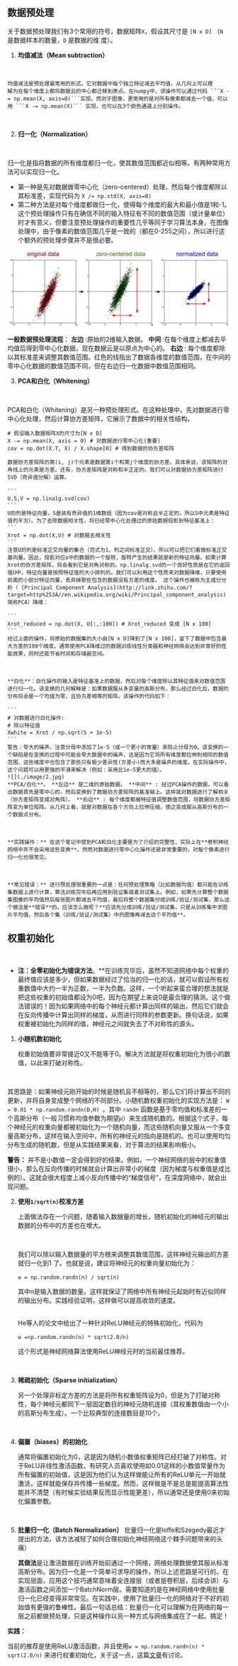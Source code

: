 ## 数据预处理

关于数据预处理我们有3个常用的符号，数据矩阵```X```，假设其尺寸是 ```[N x D]``` （```N``` 是数据样本的数量，```D``` 是数据的维
度）。

1. **均值减法（Mean subtraction）**
<br/> 

    均值减法是预处理最常用的形式。它对数据中每个独立特征减去平均值，从几何上可以理
    解为在每个维度上都将数据云的中心都迁移到原点。在numpy中，该操作可以通过代码 ```X -= np.mean(X, axis=0)```实现。而对于图像，更常用的是对所有像素都减去一个值，可以用 ```X -= np.mean(X)``` 实现，也可以在3个颜色通道上分别操作。
<br/> 

2. **归一化（Normalization）**
<br/> 

   归一化是指将数据的所有维度都归一化，使其数值范围都近似相等。有两种常用方法可以实现归一化。
   - 第一种是先对数据做零中心化（zero-centered）处理，然后每个维度都除以其标准差，实现代码为 ```X /= np.std(X, axis=0)```
   - 第二种方法是对每个维度都做归一化，使得每个维度的最大和最小值是1和-1。这个预处理操作只有在确信不同的输入特征有不同的数值范围（或计量单位）时才有意义，但要注意预处理操作的重要性几乎等同于学习算法本身。在图像处理中，由于像素的数值范围几乎是一致的（都在0-255之间），所以进行这个额外的预处理步骤并不是很必要。
  
   ![](./image/1.jpg)

   **一般数据预处理流程**： **左边** :原始的2维输入数据。 **中间** :在每个维度上都减去平均值后得到零中心化数据，现在数据云是以原点为中心的。 **右边** : 每个维度都除以其标准差来调整其数值范围。红色的线指出了数据各维度的数值范围，在中间的零中心化数据的数值范围不同，但在右边归一化数据中数值范围相同。
<br/> 

3. **PCA和白化（Whitening）**
<br/>

   PCA和白化（Whitening）是另一种预处理形式。在这种处理中，先对数据进行零中心化处理，然后计算协方差矩阵，它展示了数据中的相关性结构。
   ```
   # 假设输入数据矩阵X的尺寸为[N x D]
   X ‐= np.mean(X, axis = 0) # 对数据进行零中心化(重要)
   cov = np.dot(X.T, X) / X.shape[0] # 得到数据的协方差矩阵
   ```

    数据协方差矩阵的第(i, j)个元素是数据第i个和第j个维度的协方差。具体来说，该矩阵的对角线上的元素是方差。还有，协方差矩阵是对称和半正定的。我们可以对数据协方差矩阵进行SVD（奇异值分解）运算。

    ```
    U,S,V = np.linalg.svd(cov)
    ```
    U的列是特征向量，S是装有奇异值的1维数组（因为cov是对称且半正定的，所以S中元素是特征值的平方）。为了去除数据相关性，将已经零中心化处理过的原始数据投影到特征基准上：
    ```
    Xrot = np.dot(X,U) # 对数据去相关性
    ```
    注意U的列是标准正交向量的集合（范式为1，列之间标准正交），所以可以把它们看做标准正交基向量。因此，投影对应x中的数据的一个旋转，旋转产生的结果就是新的特征向量。如果计算Xrot的协方差矩阵，将会看到它是对角对称的。np.linalg.svd的一个良好性质是在它的返回值U中，特征向量是按照特征值的大小排列的。我们可以利用这个性质来对数据降维，只要使用前面的小部分特征向量，丢弃掉那些包含的数据没有方差的维度。 这个操作也被称为主成分分析（ [Principal Component Analysis](http://link.zhihu.com/?target=http%253A//en.wikipedia.org/wiki/Principal_component_analysis) 简称PCA）降维：

    ```
    Xrot_reduced = np.dot(X, U[:,:100]) # Xrot_reduced 变成 [N x 100]
    ```
    经过上面的操作，将原始的数据集的大小由[N x D]降到了[N x 100]，留下了数据中包含最大方差的100个维度。通常使用PCA降维过的数据训练线性分类器和神经网络会达到非常好的性能效果，同时还能节省时间和存储器空间。
<br/> 


    **白化**：白化操作的输入是特征基准上的数据，然后对每个维度除以其特征值来对数值范围进行归一化。该变换的几何解释是：如果数据服从多变量的高斯分布，那么经过白化后，数据的分布将会是一个均值为零，且协方差相等的矩阵。该操作的代码如下：
    
    ```
    # 对数据进行白化操作:
    # 除以特征值
    Xwhite = Xrot / np.sqrt(S + 1e‐5)
    ```
    警告：夸大的噪声。注意分母中添加了1e-5（或一个更小的常量）来防止分母为0。该变换的一个缺陷是在变换的过程中可能会夸大数据中的噪声，这是因为它将所有维度都拉伸到相同的数值范围，这些维度中也包含了那些只有极少差异性(方差小)而大多是噪声的维度。在实际操作中，这个问题可以用更强的平滑来解决（例如：采用比1e-5更大的值）。
    ![](./image/2.jpg)
    **PCA/白化**。 **左边** 是二维的原始数据。 **中间** : 经过PCA操作的数据。可以看出数据首先是零中心的，然后变换到了数据协方差矩阵的基准轴上。这样就对数据进行了解相关（协方差矩阵变成对角阵）。 **右边** : 每个维度都被特征值调整数值范围，将数据协方差矩阵变为单位矩阵。从几何上看，就是对数据在各个方向上拉伸压缩，使之变成服从高斯分布的一个数据点分布。
<br/> 


    **实践操作：** 在这个笔记中提到PCA和白化主要是为了介绍的完整性，实际上在**卷积神经网络中并不会采用这些变换**。然而对数据进行零中心化操作还是非常重要的，对每个像素进行归一化也很常见。
<br/> 

    **常见错误：** 进行预处理很重要的一点是：任何预处理策略（比如数据均值）都只能在训练集数据上进行计算，算法训练完毕后再应用到验证集或者测试集上。例如，如果先计算整个数据集图像的平均值然后每张图片都减去平均值，最后将整个数据集分成训练/验证/测试集，那么这个做法是**错误**的。应该怎么做呢？**应该先分成训练/验证/测试集，只是从训练集中求图片平均值，然后各个集（训练/验证/测试集）中的图像再减去这个平均值**。

## 权重初始化
<br/> 

- **注：全零初始化为错误方法**。**在训练完毕后，虽然不知道网络中每个权重的最终值应该是多少，但如果数据经过了恰当的归一化的话，就可以假设所有权重数值中大约一半为正数，一半为负数。这样，一个听起来蛮合理的想法就是把这些权重的初始值都设为0吧，因为在期望上来说0是最合理的猜测。这个做法错误的！因为如果网络中的每个神经元都计算出同样的输出，然后它们就会在反向传播中计算出同样的梯度，从而进行同样的参数更新。换句话说，如果权重被初始化为同样的值，神经元之间就失去了不对称性的源头。

1. **小随机数初始化** 
   
   权重初始值要非常接近0又不能等于0。解决方法就是将权重初始化为很小的数值，以此来打破对称性。
<br/> 

   其思路是：如果神经元刚开始的时候是随机且不相等的，那么它们将计算出不同的更新，并将自身变成整个网络的不同部分。小随机数权重初始化的实现方法是： ```W = 0.01 * np.random.randn(D,H) ```。其中 ```randn``` 函数是基于零均值和标准差的一个高斯分布（一般习惯称均值参数为期望$\mu$）来生成随机数的。根据这个式子，每个神经元的权重向量都被初始化为一个随机向量，而这些随机向量又服从一个多变量高斯分布，这样在输入空间中，所有的神经元的指向是随机的。也可以使用均匀分布生成的随机数，但是从实践结果来看，对于算法的结果影响极小。
<br/> 

   **警告：** 并不是小数值一定会得到好的结果。例如，一个神经网络的层中的权重值很小，那么在反向传播的时候就会计算出非常小的梯度（因为梯度与权重值是成比例的）。这就会很大程度上减小反向传播中的“梯度信号”，在深度网络中，就会出现问题。
    <br/> 

2. **使用```1/sqrt(n)```校准方差**
   
    上面做法存在一个问题，随着输入数据量的增长，随机初始化的神经元的输出数据的分布中的方差也在增大。

    <br/> 

    我们可以除以输入数据量的平方根来调整其数值范围，这样神经元输出的方差就归一化到1 了。也就是说，建议将神经元的权重向量初始化为： 
    ```
    w = np.random.randn(n) / sqrt(n)
    ```
    其中n是输入数据的数量。这样就保证了网络中所有神经元起始时有近似同样的输出分布。实践经验证明，这样做可以提高收敛的速度。

    <br/> 
    He等人的论文中给出了一种针对ReLU神经元的特殊初始化，代码为

    ```
    w =np.random.randn(n) * sqrt(2.0/n)
    ```
    这个形式是神经网络算法使用ReLU神经元时的当前最佳推荐。

    <br/> 

3. **稀疏初始化（Sparse initialization）** 
    
    另一个处理非标定方差的方法是将所有权重矩阵设为0，但是为了打破对称性，每个神经元都同下一层固定数目的神经元随机连接（其权重数值由一个小的高斯分布生成）。一个比较典型的连接数目是10个。
<br/>

4. **偏置（biases）的初始化** 
   
    通常将偏置初始化为0，这是因为随机小数值权重矩阵已经打破了对称性。对于ReLU非线性激活函数，有研究人员喜欢使用如0.01这样的小数值常量作为所有偏置的初始值，这是因为他们认为这样做能让所有的ReLU单元一开始就激活，这样就能保存并传播一些梯度。然而，这样做是不是总是能提高算法性能并不清楚（有时候实验结果反而显示性能更差），所以通常还是使用0来初始化偏置参数。
<br/>

5. **批量归一化（Batch Normalization）** 
    批量归一化是loffe和Szegedy最近才提出的方法，该方法减轻了如何合理初始化神经网络这个棘手问题带来的头痛）
    <br/>

    **其做法**是让激活数据在训练开始前通过一个网络，网络处理数据使其服从标准高斯分布。因为归一化是一个简单可求导的操作，所以上述思路是可行的。在实现层面，应用这个技巧通常意味着全连接层（或者是卷积层，后续会讲）与激活函数之间添加一个BatchNorm层。需要知道的是在神经网络中使用批量归一化已经变得非常常见。在实践中，使用了批量归一化的网络对于不好的初始值有更强的鲁棒性。最后一句话总结：批量归一化可以理解为在网络的每一层之前都做预处理，只是这种操作以另一种方式与网络集成在了一起。搞定！

**实践：**
<br/>
  
当前的推荐是使用ReLU激活函数，并且使用```w = np.random.randn(n) * sqrt(2.0/n)``` 来进行权重初始化，关于这一点，这篇[文章](http://link.zhihu.com/?target=http%253A//arxiv-web3.library.cornell.edu/abs/1502.01852)有讨论。